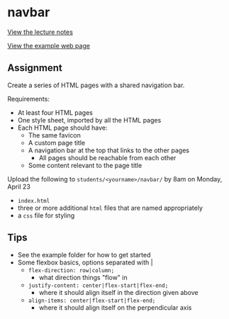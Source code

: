 # navbar

[View the lecture notes](/lectures/week3)

[View the example web page](https://mpaulweeks.github.io/cfc2018/homework/navbar/example)

## Assignment

Create a series of HTML pages with a shared navigation bar.

Requirements:
- At least four HTML pages
- One style sheet, imported by all the HTML pages
- Each HTML page should have:
  - The same favicon
  - A custom page title
  - A navigation bar at the top that links to the other pages
    - All pages should be reachable from each other
  - Some content relevant to the page title

Upload the following to `students/<yourname>/navbar/` by 8am on Monday, April 23
- `index.html`
- three or more additional `html` files that are named appropriately
- a `css` file for styling

## Tips
- See the example folder for how to get started
- Some flexbox basics, options separated with |
  - `flex-direction: row|column;`
    - what direction things "flow" in
  - `justify-content: center|flex-start|flex-end;`
    - where it should align itself in the direction given above
  - `align-items: center|flex-start|flex-end;`
    - where it should align itself on the perpendicular axis
